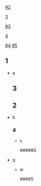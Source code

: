 [#2](#2)

[3](##3)

[#3](#3)

[4](###4)

[#4](#4) [#5](#5)

## 1

* a

  ## 3

  

  ## 2



* b

  ### 4

  * c

    #####5



* q

  * w

    ####5

